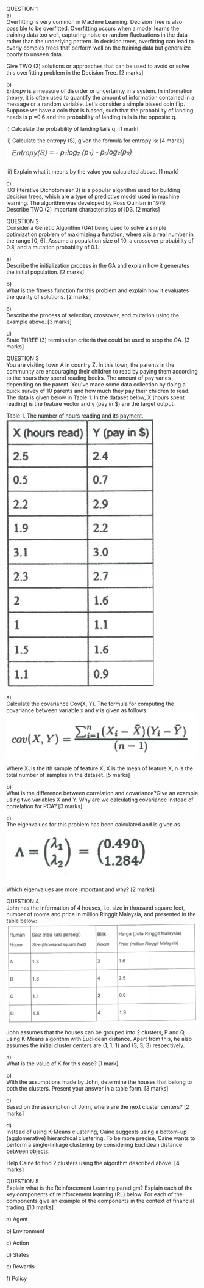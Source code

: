 QUESTION 1<br>
a)<br>
Overfitting is very common in Machine Learning. Decision Tree is also possible to be overfitted.
Overfitting occurs when a model learns the training data too well, capturing noise or random
fluctuations in the data rather than the underlying pattern. In decision trees, overfitting can lead
to overly complex trees that perform well on the training data but generalize poorly to unseen data.
<br>

Give TWO (2) solutions or approaches that can be used to avoid or solve this overfitting problem
in the Decision Tree. [2 marks]




b) <br>
Entropy is a measure of disorder or uncertainty in a system. In information theory, it is often used
to quantify the amount of information contained in a message or a random variable. Let's consider
a simple biased coin flip. Suppose we have a coin that is biased, such that the probability of
landing heads is p =0.6 and the probability of landing tails is the opposite q.

i) Calculate the probability of landing tails q. [1 mark]

ii) Calculate the entropy (S), given the formula for entropy is: [4 marks]<br>
![pic](figure001.png)

iii) Explain what it means by the value you calculated above. [1 mark]<br>

c) <br>
ID3 (Iterative Dichotomiser 3) is a popular algorithm used for building decision trees, which are a
type of predictive model used in machine learning. The algorithm was developed by Ross Quinlan
in 1979.<br> Describe TWO (2) important characteristics of ID3. [2 marks]

QUESTION 2<br>
Consider a Genetic Algorithm (GA) being used to solve a simple optimization problem of
maximizing a function, where x is a real number in the range [0, 6]. Assume a population size of
10, a crossover probability of 0.8, and a mutation probability of 0.1.

a)<br>
Describe the initialization process in the GA and explain how it generates the initial population. [2 marks]

b)<br>
What is the fitness function for this problem and explain how it evaluates the quality of solutions. [2 marks]

c)<br>
Describe the process of selection, crossover, and mutation using the example above. [3 marks]

d)<br>
State THREE (3) termination criteria that could be used to stop the GA. [3 marks]


QUESTION 3<br>
You are visiting town A in country Z. In this town, the parents in the community are encouraging
their children to read by paying them according to the hours they spend reading books. The
amount of pay varies depending on the parent. You've made some data collection by doing a
quick survey of 10 parents and how much they pay their children to read. The data is given below
in Table 1. In the dataset below, X (hours spent reading) is the feature vector and y (pay in $) are
the target output.

Table 1. The number of hours reading and its payment.<br>
![Table 1](figure002.png)

a)<br>
Calculate the covariance Cov(X, Y). The formula for computing the covariance between variable
x and y is given as follows.
![Formula](figure003.png)

Where X₁ is the ith sample of feature X, X is the mean of feature X, n is the total number of
samples in the dataset. [5 marks]

b)<br>
What is the difference between correlation and covariance?Give an example using two variables
X and Y. Why are we calculating covariance instead of correlation for PCA? [3 marks]

c)<br>
The eigenvalues for this problem has been calculated and is given as  
![Eigenvalues](figure004.png)

Which eigenvalues are more important and why? [2 marks]


QUESTION 4<br>
John has the information of 4 houses, i.e. size in thousand square feet, number of rooms and
price in million Ringgit Malaysia, and presented in the table below:
![Table](figure005.png)

John assumes that the houses can be grouped into 2 clusters, P and Q, using K-Means algorithm
with Euclidean distance. Apart from this, he also assumes the initial cluster centers are (1, 1, 1)
and (3, 3, 3) respectively.

a) <br>
What is the value of K for this case? [1 mark]

b) <br>
With the assumptions made by John, determine the houses that belong to both the clusters.
Present your answer in a table form. [3 marks]

c) <br>
Based on the assumption of John, where are the next cluster centers? [2 marks]

d) <br>
Instead of using K-Means clustering, Caine suggests using a bottom-up (agglomerative)
hierarchical clustering. To be more precise, Caine wants to perform a single-linkage clustering by considering Euclidean distance between objects.

Help Caine to find 2 clusters using the algorithm described above. [4 marks]


QUESTION 5<br>
Explain what is the Reinforcement Learning paradigm? Explain each of the key components of
reinforcement learning (RL) below. For each of the components give an example of the
components in the context of financial trading. [10 marks]

a) Agent

b) Environment

c) Action

d) States

e) Rewards

f) Policy